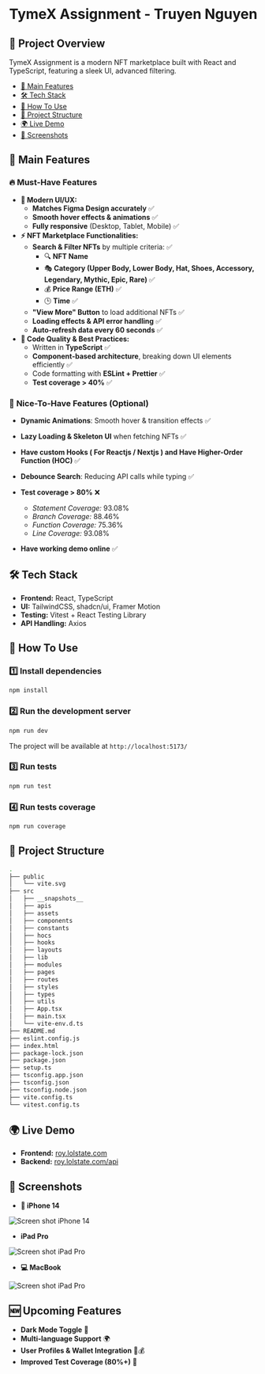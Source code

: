 
<h1 align="center">
  <br>
  <br>
  TymeX Assignment - Truyen Nguyen
  <br>
</h1>

## 📝 Project Overview
TymeX Assignment is a modern NFT marketplace built with React and TypeScript, featuring a sleek UI, advanced filtering.

- [🚀 Main Features](#-main-features)
- [🛠️ Tech Stack](#-tech-stack)
- [🔧 How To Use](#-how-to-use)
- [📂 Project Structure](#-project-structure)
- [🌍 Live Demo](#-live-demo)
- [📸 Screenshots](#-screenshots)


## 🚀 Main Features
### 🔥 **Must-Have Features**
- **🌟 Modern UI/UX:**
  - **Matches Figma Design accurately** ✅
  - **Smooth hover effects & animations** ✅
  - **Fully responsive** (Desktop, Tablet, Mobile) ✅
- **⚡ NFT Marketplace Functionalities:** 
  - **Search & Filter NFTs** by multiple criteria: ✅
     - 🔍 **NFT Name** 
     - 🎭 **Category (Upper Body, Lower Body, Hat, Shoes, Accessory, Legendary, Mythic, Epic, Rare)** ✅
     - 💰 **Price Range (ETH)** ✅
     - 🕒 **Time** ✅
  - **"View More" Button** to load additional NFTs ✅
  - **Loading effects & API error handling** ✅
  - **Auto-refresh data every 60 seconds** ✅
- **🔧 Code Quality & Best Practices:**  
  - Written in **TypeScript** ✅
  - **Component-based architecture**, breaking down UI elements efficiently ✅
  - Code formatting with **ESLint + Prettier** ✅ 
  - **Test coverage > 40%** ✅ 
### 🌟 **Nice-To-Have Features (Optional)** 
  - **Dynamic Animations**: Smooth hover & transition effects ✅
  - **Lazy Loading & Skeleton UI** when fetching NFTs ✅
  - **Have custom Hooks ( For Reactjs / Nextjs ) and Have Higher-Order Function (HOC)**  ✅
  - **Debounce Search**: Reducing API calls while typing ✅
  - **Test coverage > 80%** ❌  
    - *Statement Coverage:* 93.08%
    - *Branch Coverage:* 88.46%
    - *Function Coverage:* 75.36%
    - *Line Coverage:* 93.08%

  - **Have working demo online**  ✅

## 🛠️ Tech Stack

- **Frontend:** React, TypeScript 
- **UI:** TailwindCSS, shadcn/ui, Framer Motion  
- **Testing:** Vitest + React Testing Library  
- **API Handling:** Axios  


## 🔧 How To Use

### 1️⃣ Install dependencies
```bash
npm install
```

### 2️⃣ Run the development server
```bash
npm run dev
```
The project will be available at `http://localhost:5173/`
### 3️⃣ Run tests

```bash
npm run test
```

### 4️⃣ Run tests coverage

```bash
npm run coverage
```
 ## 📂 Project Structure

 ```bash
.
├── public
│   └── vite.svg
├── src
│   ├── __snapshots__
│   ├── apis
│   ├── assets
│   ├── components
│   ├── constants
│   ├── hocs
│   ├── hooks
│   ├── layouts
│   ├── lib
│   ├── modules
│   ├── pages
│   ├── routes
│   ├── styles
│   ├── types
│   ├── utils
│   ├── App.tsx
│   ├── main.tsx
│   └── vite-env.d.ts
├── README.md
├── eslint.config.js
├── index.html
├── package-lock.json
├── package.json
├── setup.ts
├── tsconfig.app.json
├── tsconfig.json
├── tsconfig.node.json
├── vite.config.ts
└── vitest.config.ts
 ```

 ## 🌍 Live Demo
- **Frontend:** [roy.lolstate.com](https://roy.lolstate.com/)
- **Backend:** [roy.lolstate.com/api](https://roy.lolstate.com/api/)

 ## 📸 Screenshots

- **📱 iPhone 14**

![Screen shot iPhone 14](./public/screen-shot-ip14.png)

- **iPad Pro**

![Screen shot iPad Pro](./public/screen-shot-ipad.png)

- **💻 MacBook**

![Screen shot iPad Pro](./public/screen-shot-macbook.png)


## 🆕 Upcoming Features
- **Dark Mode Toggle** 🌙
- **Multi-language Support** 🌍
- **User Profiles & Wallet Integration** 👤💰
- **Improved Test Coverage (80%+)** 🧪
 

